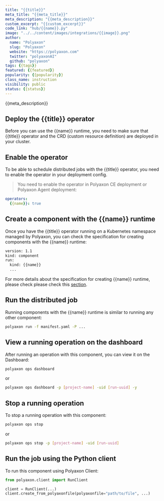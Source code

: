 ```yaml
---
title: "{{title}}"
meta_title: "{{meta_title}}"
meta_description: "{{meta_description}}"
custom_excerpt: "{{custom_excerpt}}"
code_link: "hub/{{name}}.py"
image: "../../content/images/integrations/{{image}}.png"
author:
  name: "Polyaxon"
  slug: "Polyaxon"
  website: "https://polyaxon.com"
  twitter: "polyaxonAI"
  github: "polyaxon"
tags: {{tags}}
featured: {{featured}}
popularity: {{popularity}}
class_name: instruction
visibility: public
status: {{status}}
---
```


{{meta_description}}

## Deploy the {{title}} operator

Before you can use the {{name}} runtime, you need to make sure that {{title}} operator and the CRD (custom resource definition)
are deployed in your cluster.

## Enable the operator

To be able to schedule distributed jobs with the {{title}} operator, you need to enable the operator in your deployment config.

> You need to enable the operator in Polyaxon CE deployment or Polyaxon Agent deployment:

```yaml
operators:
  {{name}}: true
```

## Create a component with the {{name}} runtime

Once you have the {{title}} operator running on a Kubernetes namespace managed by Polyaxon,
you can check the specification for creating components with the {{name}} runtime:

```bash
version: 1.1
kind: component
run:
  kind: {{name}}
  ...
```

For more details about the specification for creating {{name}} runtime, please check please check this
[section](/docs/experimentation/distributed/{{link}}/).

## Run the distributed job


Running components with the {{name}} runtime is similar to running any other component:

```bash
polyaxon run -f manifest.yaml -P ...
```

## View a running operation on the dashboard

After running an operation with this component, you can view it on the Dashboard:

```bash
polyaxon ops dashboard
```

or

```bash
polyaxon ops dashboard -p [project-name] -uid [run-uuid] -y
```

## Stop a running operation

To stop a running operation with this component:

```bash
polyaxon ops stop
```

or

```bash
polyaxon ops stop -p [project-name] -uid [run-uuid]
```

## Run the job using the Python client

To run this component using Polyaxon Client:

```python
from polyaxon.client import RunClient

client = RunClient(...)
client.create_from_polyaxonfile(polyaxonfile="path/to/file", ...)
```
